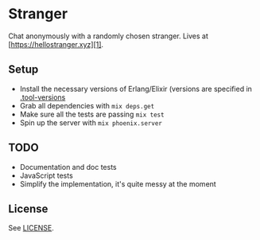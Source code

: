 # Stranger

Chat anonymously with a randomly chosen stranger. Lives at
[https://hellostranger.xyz][1].

## Setup

* Install the necessary versions of Erlang/Elixir (versions are specified in
  [.tool-versions](.tool-versions)
* Grab all dependencies with `mix deps.get`
* Make sure all the tests are passing `mix test`
* Spin up the server with `mix phoenix.server`

## TODO

* Documentation and doc tests
* JavaScript tests
* Simplify the implementation, it's quite messy at the moment


## License

See [LICENSE](LICENSE).

[1]: https://hellostranger.xyz
